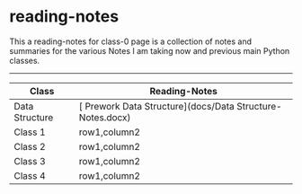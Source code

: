 # reading-notes

This a reading-notes for class-0 page is a collection of notes and summaries for the various Notes I am taking now and previous main Python classes.
**************
|Class |Reading-Notes|
|---------|--------|
|Data Structure |[ Prework Data Structure](docs/Data Structure-Notes.docx)|
|Class 1|row1,column2|
|Class 2|row1,column2|
|Class 3|row1,column2|
|Class 4|row1,column2|